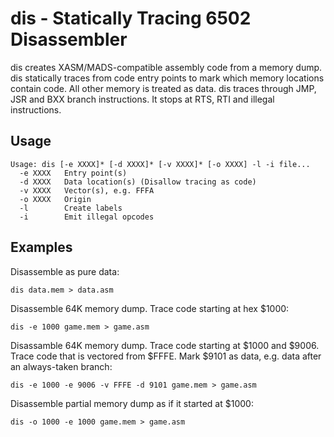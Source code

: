 dis - Statically Tracing 6502 Disassembler
==========================================

dis creates XASM/MADS-compatible assembly code from a memory dump. dis
statically traces from code entry points to mark which memory locations contain
code. All other memory is treated as data. dis traces through JMP, JSR and BXX
branch instructions. It stops at RTS, RTI and illegal instructions.

Usage
-----

    Usage: dis [-e XXXX]* [-d XXXX]* [-v XXXX]* [-o XXXX] -l -i file...
      -e XXXX   Entry point(s)
      -d XXXX   Data location(s) (Disallow tracing as code)
      -v XXXX   Vector(s), e.g. FFFA
      -o XXXX   Origin
      -l        Create labels
      -i        Emit illegal opcodes

Examples
--------

Disassemble as pure data:

    dis data.mem > data.asm

Disassemble 64K memory dump. Trace code starting at hex $1000:

    dis -e 1000 game.mem > game.asm

Disassamble 64K memory dump. Trace code starting at $1000 and $9006. Trace code
that is vectored from $FFFE. Mark $9101 as data, e.g. data after an
always-taken branch:

    dis -e 1000 -e 9006 -v FFFE -d 9101 game.mem > game.asm

Disassemble partial memory dump as if it started at $1000:

    dis -o 1000 -e 1000 game.mem > game.asm
